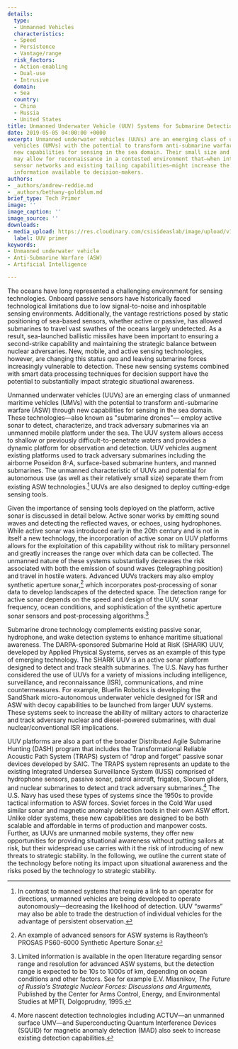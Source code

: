 ```yaml
---
details:
  type:
  - Unmanned Vehicles
  characteristics:
  - Speed
  - Persistence
  - Vantage/range
  risk_factors:
  - Action-enabling
  - Dual-use
  - Intrusive
  domain:
  - Sea
  country:
  - China
  - Russia
  - United States
title: Unmanned Underwater Vehicle (UUV) Systems for Submarine Detection
date: 2019-05-05 04:00:00 +0000
excerpt: Unmanned underwater vehicles (UUVs) are an emerging class of unmanned maritime
  vehicles (UMVs) with the potential to transform anti-submarine warfare (ASW) through
  new capabilities for sensing in the sea domain. Their small size and stealthy deployment
  may allow for reconnaissance in a contested environment that—when integrated into
  sensor networks and existing tailing capabilities—might increase the fidelity of
  information available to decision-makers.
authors:
- _authors/andrew-reddie.md
- _authors/bethany-goldblum.md
brief_type: Tech Primer
image: ''
image_caption: ''
image_source: ''
downloads:
- media_upload: https://res.cloudinary.com/csisideaslab/image/upload/v1562865066/on-the-radar/UUV%20Final%20Primer%20Formatted.pdf
  label: UUV primer
keywords:
- Unmanned underwater vehicle
- Anti-Submarine Warfare (ASW)
- Artificial Intelligence

---
```

The oceans have long represented a challenging environment for sensing technologies. Onboard passive sensors have historically faced technological limitations due to low signal-to-noise and inhospitable sensing environments. Additionally, the <define>vantage</define> restrictions posed by static positioning of sea-based sensors, whether active or passive, has allowed submarines to travel vast swathes of the oceans largely undetected. As a result, sea-launched ballistic missiles have been important to ensuring a second-strike capability and maintaining the strategic balance between nuclear adversaries. New, mobile, and active sensing technologies, however, are changing this status quo and leaving submarine forces increasingly vulnerable to detection. These new sensing systems combined with smart data processing techniques for decision support have the potential to substantially impact <define>strategic situational awareness</define>.

Unmanned underwater vehicles (UUVs) are an emerging class of unmanned maritime vehicles (UMVs) with the potential to transform anti-submarine warfare (ASW) through new capabilities for sensing in the sea domain. These technologies—also known as "submarine drones"— employ active sonar to detect, characterize, and track adversary submarines via an unmanned mobile platform under the sea. The UUV system allows access to shallow or previously difficult-to-penetrate waters and provides a dynamic platform for observation and detection. UUV vehicles augment existing platforms used to track adversary submarines including the airborne Poseidon 8-A, surface-based submarine hunters, and manned submarines. The unmanned characteristic of UUVs and potential for autonomous use (as well as their relatively small size) separate them from existing ASW technologies.[^1] UUVs are also designed to deploy cutting-edge sensing tools.

Given the importance of sensing tools deployed on the platform, active sonar is discussed in detail below. Active sonar works by emitting sound waves and detecting the reflected waves, or echoes, using hydrophones. While active sonar was introduced early in the 20th century and is not in itself a new technology, the incorporation of active sonar on UUV platforms allows for the exploitation of this capability without risk to military personnel and greatly increases the range over which data can be collected. The unmanned nature of these systems substantially decreases the risk associated with both the emission of sound waves (telegraphing position) and travel in hostile waters. Advanced UUVs trackers may also employ synthetic aperture sonar,[^2] which incorporates post-processing of sonar data to develop landscapes of the detected space. The detection range for active sonar depends on the speed and design of the UUV, sonar frequency, ocean conditions, and sophistication of the synthetic aperture sonar sensors and post-processing algorithms.[^3]

Submarine drone technology complements existing passive sonar, hydrophone, and wake detection systems to enhance maritime situational awareness. The DARPA-sponsored Submarine Hold at RisK (SHARK) UUV, developed by Applied Physical Systems, serves as an example of this type of emerging technology. The SHARK UUV is an active sonar platform designed to detect and track stealth submarines. The U.S. Navy has further considered the use of UUVs for a variety of missions including intelligence, surveillance, and reconnaissance (ISR), communications, and mine countermeasures. For example, Bluefin Robotics is developing the SandShark micro-autonomous underwater vehicle designed for ISR and ASW with decoy capabilities to be launched from larger UUV systems. These systems seek to increase the ability of military actors to characterize and track adversary nuclear and diesel-powered submarines, with dual nuclear/conventional ISR implications.

UUV platforms are also a part of the broader Distributed Agile Submarine Hunting (DASH) program that includes the Transformational Reliable Acoustic Path System (TRAPS) system of “drop and forget” passive sonar devices developed by SAIC. The TRAPS system represents an update to the existing Integrated Undersea Surveillance System (IUSS) comprised of hydrophone sensors, passive sonar, patrol aircraft, frigates, Slocum gliders, and nuclear submarines to detect and track adversary submarines.[^4] The U.S. Navy has used these types of systems since the 1950s to provide tactical information to ASW forces. Soviet forces in the Cold War used similar sonar and magnetic anomaly detection tools in their own ASW effort. Unlike older systems, these new capabilities are designed to be both scalable and affordable in terms of production and manpower costs. Further, as UUVs are unmanned mobile systems, they offer new opportunities for providing situational awareness without putting sailors at risk, but their widespread use carries with it the risk of introducing of new threats to strategic stability. In the following, we outline the current state of the technology before noting its impact upon situational awareness and the risks posed by the technology to strategic stability.

[^1]: In contrast to manned systems that require a link to an operator for directions, unmanned vehicles are being developed to operate autonomously—decreasing the likelihood of detection. UUV “swarms” may also be able to trade the destruction of individual vehicles for the advantage of persistent observation.

[^2]: An example of advanced sensors for ASW systems is Raytheon’s PROSAS PS60-6000 Synthetic Aperture Sonar.

[^3]: Limited information is available in the open literature regarding sensor range and resolution for advanced ASW systems, but the detection range is expected to be 10s to 1000s of km, depending on ocean conditions and other factors. See for example E.V. Miasnikov, _The Future of Russia's Strategic Nuclear Forces: Discussions and Arguments,_ Published by the Center for Arms Control, Energy, and Environmental Studies at MPTI, Dolgoprudny, 1995.

[^4]: More nascent detection technologies including ACTUV—an unmanned surface UMV—and Superconducting Quantum Interference Devices (SQUID) for magnetic anomaly detection (MAD) also seek to increase existing detection capabilities.
